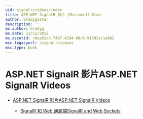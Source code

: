 ```yaml
---
uid: signalr/videos/index
title: ASP.NET SignalR 影片 |Microsoft Docs
author: bradygaster
description: ''
ms.author: bradyg
ms.date: 12/12/2012
ms.assetid: c0ea52a3-7497-4204-88c6-91591ac1a6b2
msc.legacyurl: /signalr/videos
msc.type: book
---
```

<a name="aspnet-signalr-videos"></a><span data-ttu-id="ffe8d-102">ASP.NET SignalR 影片</span><span class="sxs-lookup"><span data-stu-id="ffe8d-102">ASP.NET SignalR Videos</span></span>
====================
- [<span data-ttu-id="ffe8d-103">ASP.NET SignalR 影片</span><span class="sxs-lookup"><span data-stu-id="ffe8d-103">ASP.NET SignalR Videos</span></span>](getting-started/index.md)

    - [<span data-ttu-id="ffe8d-104">SignalR 和 Web 通訊端</span><span class="sxs-lookup"><span data-stu-id="ffe8d-104">SignalR and Web Sockets</span></span>](getting-started/signalr-and-web-sockets.md)
